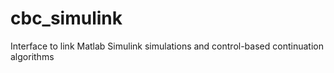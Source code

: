 # cbc_simulink
Interface to link Matlab Simulink simulations and control-based continuation algorithms
